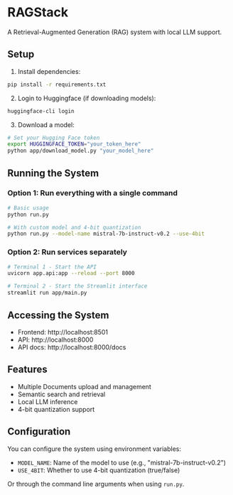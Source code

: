 # RAGStack
A Retrieval-Augmented Generation (RAG) system with local LLM support.

## Setup

1. Install dependencies:
```bash
pip install -r requirements.txt
```

2. Login to Huggingface (if downloading models):
```bash
huggingface-cli login
```

3. Download a model:
```bash
# Set your Hugging Face token
export HUGGINGFACE_TOKEN="your_token_here"
python app/download_model.py "your_model_here"
```

## Running the System

### Option 1: Run everything with a single command

```bash
# Basic usage
python run.py

# With custom model and 4-bit quantization
python run.py --model-name mistral-7b-instruct-v0.2 --use-4bit
```

### Option 2: Run services separately

```bash
# Terminal 1 - Start the API
uvicorn app.api:app --reload --port 8000

# Terminal 2 - Start the Streamlit interface
streamlit run app/main.py
```

## Accessing the System

- Frontend: http://localhost:8501
- API: http://localhost:8000
- API docs: http://localhost:8000/docs

## Features

- Multiple Documents upload and management
- Semantic search and retrieval
- Local LLM inference
- 4-bit quantization support

## Configuration

You can configure the system using environment variables:

- `MODEL_NAME`: Name of the model to use (e.g., "mistral-7b-instruct-v0.2")
- `USE_4BIT`: Whether to use 4-bit quantization (true/false)

Or through the command line arguments when using `run.py`.
